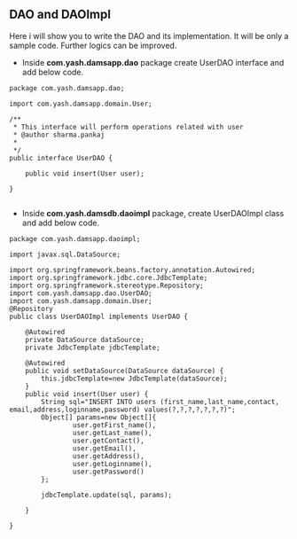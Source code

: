 ## DAO and DAOImpl  
Here i will show you to write the DAO and its implementation. It will be only a sample code. Further logics can be improved. 
- Inside **com.yash.damsapp.dao** package create UserDAO interface and add below code. 

```
package com.yash.damsapp.dao;

import com.yash.damsapp.domain.User;

/**
 * This interface will perform operations related with user
 * @author sharma.pankaj
 *
 */
public interface UserDAO {
	
	public void insert(User user);

}


```

- Inside **com.yash.damsdb.daoimpl** package, create UserDAOImpl class and add below code. 
```
package com.yash.damsapp.daoimpl;

import javax.sql.DataSource;

import org.springframework.beans.factory.annotation.Autowired;
import org.springframework.jdbc.core.JdbcTemplate;
import org.springframework.stereotype.Repository;
import com.yash.damsapp.dao.UserDAO;
import com.yash.damsapp.domain.User;
@Repository
public class UserDAOImpl implements UserDAO {

	@Autowired
	private DataSource dataSource;
	private JdbcTemplate jdbcTemplate;
	
	@Autowired
	public void setDataSource(DataSource dataSource) {
		this.jdbcTemplate=new JdbcTemplate(dataSource);
	}
	public void insert(User user) {
		String sql="INSERT INTO users (first_name,last_name,contact, email,address,loginname,password) values(?,?,?,?,?,?,?)";
		Object[] params=new Object[]{
				user.getFirst_name(),
				user.getLast_name(),
				user.getContact(),
				user.getEmail(),
				user.getAddress(),
				user.getLoginname(),
				user.getPassword()
		};
		
		jdbcTemplate.update(sql, params);

	}

}

```
